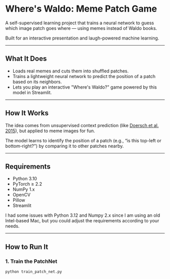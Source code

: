 # Where's Waldo: Meme Patch Game

A self-supervised learning project that trains a neural network to guess which image patch goes where — using memes instead of Waldo books.

Built for an interactive presentation and laugh-powered machine learning.

---

## What It Does

- Loads real memes and cuts them into shuffled patches.
- Trains a lightweight neural network to predict the position of a patch based on its neighbors.
- Lets you play an interactive "Where's Waldo?" game powered by this model in Streamlit.

---

## How It Works

The idea comes from unsupervised context prediction (like [Doersch et al. 2015](https://arxiv.org/abs/1505.05192)), but applied to meme images for fun.

The model learns to identify the position of a patch (e.g., “is this top-left or bottom-right?”) by comparing it to other patches nearby.

---

## Requirements

- Python 3.10
- PyTorch ≥ 2.2
- NumPy 1.x
- OpenCV
- Pillow
- Streamlit

I had some issues with Python 3.12 and Numpy 2.x since I am using an old Intel-based Mac, but you could adjust the requirements according to your needs.

---

## How to Run It

### 1. Train the PatchNet
```bash
python train_patch_net.py
